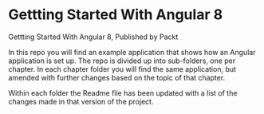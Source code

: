 # Gettting Started With Angular 8
Gettting Started With Angular 8, Published by Packt

In this repo you will find an example application that shows how an Angular application is set up. The repo is divided up into sub-folders, one per chapter. In each chapter folder you will find the same application, but amended with further changes based on the topic of that chapter. 

Within each folder the Readme file has been updated with a list of the changes made in that version of the project.
